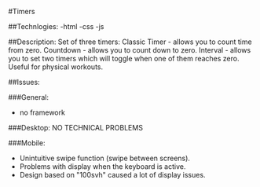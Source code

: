 #Timers

##Technlogies:
-html
-css
-js

##Description:
Set of three timers:
Classic Timer - allows you to count time from zero.
Countdown - allows you to count down to zero.
Interval - allows you to set two timers which will toggle when one of them reaches zero. Useful for physical workouts.

##Issues:

###General:
- no framework

###Desktop:
NO TECHNICAL PROBLEMS

###Mobile:
- Unintuitive swipe function (swipe between screens).
- Problems with display when the keyboard is active.
- Design based on "100svh" caused a lot of display issues.